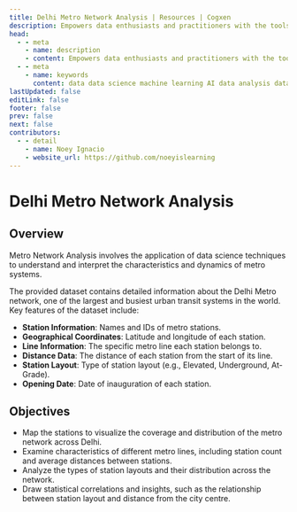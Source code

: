 ```yaml
---
title: Delhi Metro Network Analysis | Resources | Cogxen
description: Empowers data enthusiasts and practitioners with the tools and knowledge to unlock the potential of data.
head:
  - - meta
    - name: description
    - content: Empowers data enthusiasts and practitioners with the tools and knowledge to unlock the potential of data.
  - - meta
    - name: keywords
      content: data data science machine learning AI data analysis data-driven data enthusiasts data practitioners
lastUpdated: false
editLink: false
footer: false
prev: false
next: false
contributors:
  - - detail
    - name: Noey Ignacio
    - website_url: https://github.com/noeyislearning
---
```


# Delhi Metro Network Analysis

<DownloadBadge githubURL=""></DownloadBadge>

## Overview

Metro Network Analysis involves the application of data science techniques to understand and interpret the characteristics and dynamics of metro systems.

The provided dataset contains detailed information about the Delhi Metro network, one of the largest and busiest urban transit systems in the world. Key features of the dataset include:

- **Station Information**: Names and IDs of metro stations.
- **Geographical Coordinates**: Latitude and longitude of each station.
- **Line Information**: The specific metro line each station belongs to.
- **Distance Data**: The distance of each station from the start of its line.
- **Station Layout**: Type of station layout (e.g., Elevated, Underground, At-Grade).
- **Opening Date**: Date of inauguration of each station.

## Objectives

- Map the stations to visualize the coverage and distribution of the metro network across Delhi.
- Examine characteristics of different metro lines, including station count and average distances between stations.
- Analyze the types of station layouts and their distribution across the network.
- Draw statistical correlations and insights, such as the relationship between station layout and distance from the city centre.
